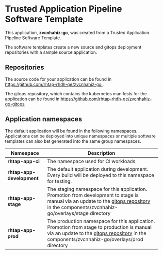 # Trusted Application Pipeline Software Template

This application, **zvcnhahiz-go**, was created from a Trusted Application Pipeline Software Template.

The software templates create a new source and gitops deployment repositories with a sample source application. 

## Repositories

The source code for your application can be found in [https://github.com/rhtap-rhdh-qe/zvcnhahiz-go ](https://github.com/rhtap-rhdh-qe/zvcnhahiz-go ).
 
The gitops repository, which contains the kubernetes manifests for the application can be found in 
[https://github.com/rhtap-rhdh-qe/zvcnhahiz-go-gitops ](https://github.com/rhtap-rhdh-qe/zvcnhahiz-go-gitops ) 

## Application namespaces 

The default application will be found in the following namespaces. Applications can be deployed into unique namespaces or multiple software templates can also bet generated into the same group namespaces.  

|  Namespace   |  Description   |  
| -------- | -------- |
| **rhtap-app-ci** | The namespace used for CI workloads |
| **rhtap-app-development** | The default application during development. Every build will be deployed to this namespace for testing. |
| **rhtap-app-stage** | The staging namespace for this application. Promotion from development to stage is manual via an update to the [gitops repository](https://github.com/rhtap-rhdh-qe/zvcnhahiz-go-gitops ) in the components/zvcnhahiz-go/overlays/stage directory |
| **rhtap-app-prod** | The production namespace for this application. Promotion from stage to production is manual via an update to the [gitops repository](https://github.com/rhtap-rhdh-qe/zvcnhahiz-go-gitops ) in the components/zvcnhahiz-go/overlays/prod directory |